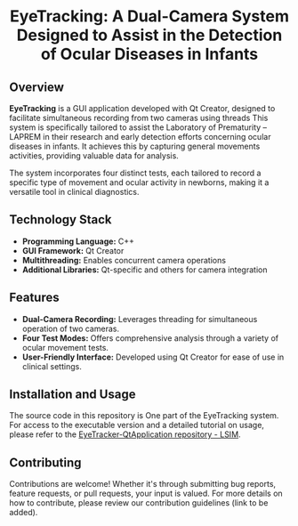 <h1 align="center">EyeTracking: A Dual-Camera System Designed to Assist in the Detection of Ocular Diseases in Infants</h1>

## Overview
<p><strong>EyeTracking</strong> is a GUI application developed with Qt Creator, designed to facilitate simultaneous recording from two cameras using threads This system is specifically tailored to assist the Laboratory of Prematurity – LAPREM in their research and early detection efforts concerning ocular diseases in infants. It achieves this by capturing general movements activities, providing valuable data for analysis.</p>

<p>The system incorporates four distinct tests, each tailored to record a specific type of movement and ocular activity in newborns, making it a versatile tool in clinical diagnostics.</p>

## Technology Stack
<ul>
<li><strong>Programming Language:</strong> C++</li>
<li><strong>GUI Framework:</strong> Qt Creator</li>
<li><strong>Multithreading:</strong> Enables concurrent camera operations</li>
<li><strong>Additional Libraries:</strong> Qt-specific and others for camera integration</li>
</ul>

## Features
<ul>
<li><strong>Dual-Camera Recording:</strong> Leverages threading for simultaneous operation of two cameras.</li>
<li><strong>Four Test Modes:</strong> Offers comprehensive analysis through a variety of ocular movement tests.</li>
<li><strong>User-Friendly Interface:</strong> Developed using Qt Creator for ease of use in clinical settings.</li>
</ul>

## Installation and Usage
<p>The source code in this repository is One part of the EyeTracking system. For access to the executable version and a detailed tutorial on usage, please refer to the <a href="https://github.com/LSIIM/EyeTracker-QtApplication/tree/main">EyeTracker-QtApplication repository - LSIM</a>.</p>

## Contributing
<p>Contributions are welcome! Whether it's through submitting bug reports, feature requests, or pull requests, your input is valued. For more details on how to contribute, please review our contribution guidelines (link to be added).</p>
